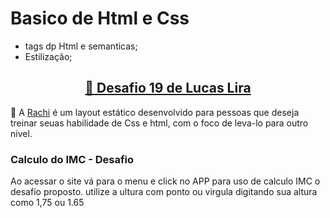 # Basico de Html e Css

- tags dp Html e semanticas;
- Estilização;

<h2 align="center">
    <a href="https://github.com/iuricode">🔗 Desafio 19 de Lucas Lira</a>
</h2>

🚀 A <a href="https://daniel-rangel.github.io/Desafio19/">Rachi</a> é um layout estático desenvolvido para pessoas que deseja treinar seuas habilidade de Css e html, com o foco de leva-lo para outro nivel.

### Calculo do IMC - Desafio

Ao acessar o site vá para o menu e click no APP para uso de calculo IMC o desafio proposto. utilize a ultura com ponto ou virgula digitando sua altura como 1,75 ou 1.65
